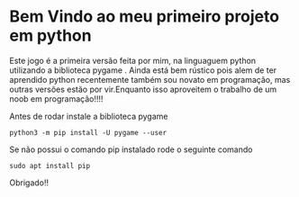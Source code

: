 
# Bem Vindo ao meu primeiro projeto em python


Este jogo é a primeira versão feita por mim, na linguaguem python utilizando a biblioteca pygame . Ainda está bem rústico pois alem de ter aprendido python recentemente também sou novato em programação, mas outras versões estão por vir.Enquanto isso aproveitem o trabalho de um noob em programação!!!!

Antes de rodar instale a biblioteca pygame

    python3 -m pip install -U pygame --user

Se não possui o comando pip instalado rode o seguinte comando

    sudo apt install pip

Obrigado!!
